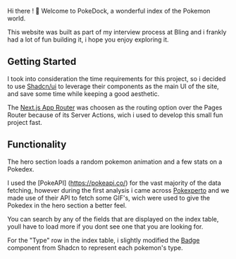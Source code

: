 Hi there ! 👋 
Welcome to PokeDock, a wonderful index of the Pokemon world.

This website was built as part of my interview process at Bling and i frankly had a lot of fun building it, i hope you enjoy exploring it.

## Getting Started
I took into consideration the time requirements for this project, so i decided to use [Shadcn/ui](https://ui.shadcn.com/) to leverage their components as the main UI of the site, and save some time while keeping a good aesthetic.

The [Next.js App Router](https://nextjs.org/docs/app) was choosen as the routing option over the Pages Router because of its Server Actions, wich i used to develop this small fun project fast.

## Functionality
The hero section loads a random pokemon animation and a few stats on a Pokedex.

I used the [PokeAPI] (https://pokeapi.co/) for the vast majority of the data fetching, however during the first analysis i came across [Pokexperto](https://pokexperto.net/) and we made use of their API to fetch some GIF's, wich were used to give the Pokedex in the hero section a better feel.

You can search by any of the fields that are displayed on the index table, youll have to load more if you dont see one that you are looking for. 

For the "Type" row in the index table, i slightly modified the [Badge](https://ui.shadcn.com/docs/components/badge) component from Shadcn to represent each pokemon's type.




